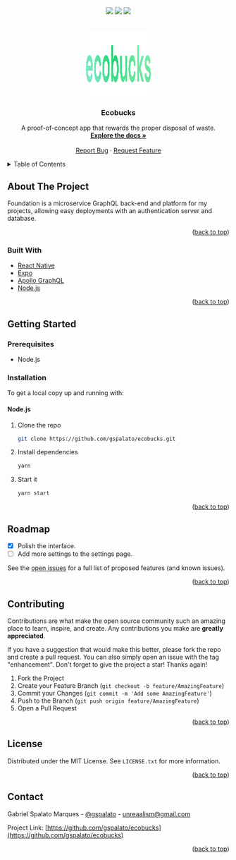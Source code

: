 <div id="top"></div>

<div align="center">
  <img src="https://img.shields.io/github/languages/top/gspalato/ecobucks?style=for-the-badge"/>
  <img src="https://img.shields.io/github/issues-raw/gspalato/ecobucks?style=for-the-badge"/>
  <img src="https://img.shields.io/github/contributors/gspalato/ecobucks?style=for-the-badge">
</div>

<!-- PROJECT LOGO -->
<br />
<div align="center">
  <br />

  <a href="https://github.com/gspalato/ecobucks">
    <img src="https://raw.githubusercontent.com/gspalato/ecobucks/master/.project/icon_text.png" alt="Logo" width="150" height="150">
  </a>

<h3 align="center"><b>Ecobucks</b></h3>

  <p align="center">
    A proof-of-concept app that rewards the proper disposal of waste.
    <br />
    <a href="https://github.com/gspalato/ecobucks/wiki"><strong>Explore the docs »</strong></a>
    <br />
    <br />
    <a href="https://github.com/gspalato/ecobucks/issues">Report Bug</a>
    ·
    <a href="https://github.com/gspalato/ecobucks/issues">Request Feature</a>
  </p>
</div>

<!-- TABLE OF CONTENTS -->
<details>
  <summary>Table of Contents</summary>
  <ol>
    <li>
      <a href="#about-the-project">About The Project</a>
      <ul>
        <li><a href="#built-with">Built With</a></li>
      </ul>
    </li>
    <li>
      <a href="#getting-started">Getting Started</a>
      <ul>
        <li><a href="#prerequisites">Prerequisites</a></li>
        <li>
            <a href="#installation">Installation</a>
            <ul>
                <li><a href="#nodejs">Node.js</a></li>
            </ul>
        </li>
      </ul>
    </li>
    <li><a href="#roadmap">Roadmap</a></li>
    <li><a href="#contributing">Contributing</a></li>
    <li><a href="#license">License</a></li>
    <li><a href="#contact">Contact</a></li>
  </ol>
</details>

<!-- ABOUT THE PROJECT -->

## About The Project

Foundation is a microservice GraphQL back-end and platform for my projects, allowing easy deployments with an authentication server and database.

<p align="right">(<a href="#top">back to top</a>)</p>

### Built With

-   [React Native](https://reactnative.dev/)
-   [Expo](https://expo.dev)
-   [Apollo GraphQL](https://www.apollographql.com/)
-   [Node.js](https://nodejs.org/)

<p align="right">(<a href="#top">back to top</a>)</p>

<!-- GETTING STARTED -->

## Getting Started

### Prerequisites

-   Node.js

### Installation

To get a local copy up and running with:

#### Node.js

1. Clone the repo

    ```sh
    git clone https://github.com/gspalato/ecobucks.git
    ```

2. Install dependencies

    ```sh
    yarn
    ```

3. Start it
    ```sh
    yarn start
    ```

<p align="right">(<a href="#top">back to top</a>)</p>

<!-- ROADMAP -->

## Roadmap

-   [x] Polish the interface.
-   [ ] Add more settings to the settings page.

See the [open issues](https://github.com/gspalato/ecobucks/issues) for a full list of proposed features (and known issues).

<p align="right">(<a href="#top">back to top</a>)</p>

<!-- CONTRIBUTING -->

## Contributing

Contributions are what make the open source community such an amazing place to learn, inspire, and create. Any contributions you make are **greatly appreciated**.

If you have a suggestion that would make this better, please fork the repo and create a pull request. You can also simply open an issue with the tag "enhancement".
Don't forget to give the project a star! Thanks again!

1. Fork the Project
2. Create your Feature Branch (`git checkout -b feature/AmazingFeature`)
3. Commit your Changes (`git commit -m 'Add some AmazingFeature'`)
4. Push to the Branch (`git push origin feature/AmazingFeature`)
5. Open a Pull Request

<p align="right">(<a href="#top">back to top</a>)</p>

<!-- LICENSE -->

## License

Distributed under the MIT License. See `LICENSE.txt` for more information.

<p align="right">(<a href="#top">back to top</a>)</p>

<!-- CONTACT -->

## Contact

Gabriel Spalato Marques - [@gspalato](https://twitter.com/gspalato) - unreaalism@gmail.com

Project Link: [https://github.com/gspalato/ecobucks](https://github.com/gspalato/ecobucks)

<p align="right">(<a href="#top">back to top</a>)</p>
